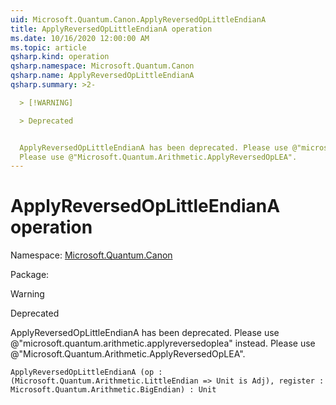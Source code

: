 ```yaml
---
uid: Microsoft.Quantum.Canon.ApplyReversedOpLittleEndianA
title: ApplyReversedOpLittleEndianA operation
ms.date: 10/16/2020 12:00:00 AM
ms.topic: article
qsharp.kind: operation
qsharp.namespace: Microsoft.Quantum.Canon
qsharp.name: ApplyReversedOpLittleEndianA
qsharp.summary: >2-

  > [!WARNING]

  > Deprecated


  ApplyReversedOpLittleEndianA has been deprecated. Please use @"microsoft.quantum.arithmetic.applyreversedoplea" instead.
  Please use @"Microsoft.Quantum.Arithmetic.ApplyReversedOpLEA".
---
```


# ApplyReversedOpLittleEndianA operation

Namespace: [Microsoft.Quantum.Canon](xref:Microsoft.Quantum.Canon)

Package: [](https://nuget.org/packages/)


> [!WARNING]
> Deprecated
ApplyReversedOpLittleEndianA has been deprecated. Please use @"microsoft.quantum.arithmetic.applyreversedoplea" instead.Please use @"Microsoft.Quantum.Arithmetic.ApplyReversedOpLEA".

```Q#
ApplyReversedOpLittleEndianA (op : (Microsoft.Quantum.Arithmetic.LittleEndian => Unit is Adj), register : Microsoft.Quantum.Arithmetic.BigEndian) : Unit
```
